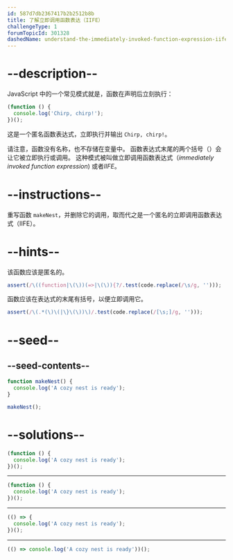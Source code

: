 ```yaml
---
id: 587d7db2367417b2b2512b8b
title: 了解立即调用函数表达（IIFE）
challengeType: 1
forumTopicId: 301328
dashedName: understand-the-immediately-invoked-function-expression-iife
---
```


# --description--

JavaScript 中的一个常见模式就是，函数在声明后立刻执行：

```js
(function () {
  console.log('Chirp, chirp!');
})();
```

这是一个匿名函数表达式，立即执行并输出 `Chirp, chirp!`。

请注意，函数没有名称，也不存储在变量中。 函数表达式末尾的两个括号（）会让它被立即执行或调用。 这种模式被叫做立即调用函数表达式（<dfn>immediately invoked function expression</dfn>) 或者<dfn>IIFE</dfn>。

# --instructions--

重写函数 `makeNest`，并删除它的调用，取而代之是一个匿名的立即调用函数表达式（IIFE）。

# --hints--

该函数应该是匿名的。

```js
assert(/\((function|\(\))(=>|\(\)){?/.test(code.replace(/\s/g, '')));
```

函数应该在表达式的末尾有括号，以便立即调用它。

```js
assert(/\(.*(\)\(|\}\(\))\)/.test(code.replace(/[\s;]/g, '')));
```

# --seed--

## --seed-contents--

```js
function makeNest() {
  console.log('A cozy nest is ready');
}

makeNest();
```

# --solutions--

```js
(function () {
  console.log('A cozy nest is ready');
})();
```

---

```js
(function () {
  console.log('A cozy nest is ready');
})();
```

---

```js
(() => {
  console.log('A cozy nest is ready');
})();
```

---

```js
(() => console.log('A cozy nest is ready'))();
```
